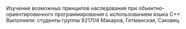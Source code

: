 Изучение возможных принципов наследования при объектно-ориентированного программирования с использованием языка С++
Выполнили: студенты группы 921704 Макаров, Гетманская, Саковец
